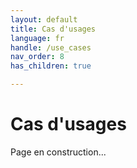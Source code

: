 ```yaml
---
layout: default
title: Cas d'usages
language: fr
handle: /use_cases
nav_order: 8
has_children: true

---
```


# Cas d'usages

Page en construction...